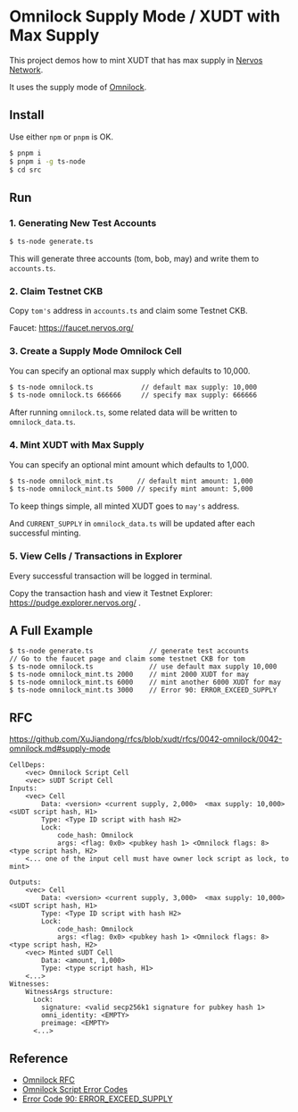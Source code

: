 # Omnilock Supply Mode / XUDT with Max Supply

This project demos how to mint XUDT that has max supply in [Nervos Network](https://www.nervos.org/).

It uses the supply mode of [Omnilock](https://github.com/nervosnetwork/rfcs/blob/master/rfcs/0042-omnilock/0042-omnilock.md). 

## Install
Use either `npm` or `pnpm` is OK.
```sh
$ pnpm i
$ pnpm i -g ts-node
$ cd src
```

## Run
### 1. Generating New Test Accounts
```sh
$ ts-node generate.ts
```
This will generate three accounts (tom, bob, may) and write them to `accounts.ts`.

### 2. Claim Testnet CKB
Copy `tom's` address in `accounts.ts` and claim some Testnet CKB.

Faucet: https://faucet.nervos.org/ 

### 3. Create a Supply Mode Omnilock Cell
You can specify an optional max supply which defaults to 10,000.
```sh
$ ts-node omnilock.ts            // default max supply: 10,000
$ ts-node omnilock.ts 666666     // specify max supply: 666666
```
After running `omnilock.ts`, some related data will be written to `omnilock_data.ts`.

### 4. Mint XUDT with Max Supply
You can specify an optional mint amount which defaults to 1,000.
```sh
$ ts-node omnilock_mint.ts      // default mint amount: 1,000
$ ts-node omnilock_mint.ts 5000 // specify mint amount: 5,000
```
To keep things simple, all minted XUDT goes to `may's` address.

And `CURRENT_SUPPLY` in `omnilock_data.ts` will be updated after each successful minting.

### 5. View Cells / Transactions in Explorer
Every successful transaction will be logged in terminal.

Copy the transaction hash and view it Testnet Explorer: https://pudge.explorer.nervos.org/ .

## A Full Example
```
$ ts-node generate.ts              // generate test accounts
// Go to the faucet page and claim some testnet CKB for tom
$ ts-node omnilock.ts              // use default max supply 10,000
$ ts-node omnilock_mint.ts 2000    // mint 2000 XUDT for may
$ ts-node omnilock_mint.ts 6000    // mint another 6000 XUDT for may
$ ts-node omnilock_mint.ts 3000    // Error 90: ERROR_EXCEED_SUPPLY
```

## RFC
https://github.com/XuJiandong/rfcs/blob/xudt/rfcs/0042-omnilock/0042-omnilock.md#supply-mode

```
CellDeps:
    <vec> Omnilock Script Cell
    <vec> sUDT Script Cell
Inputs:
    <vec> Cell
        Data: <version> <current supply, 2,000>  <max supply: 10,000> <sUDT script hash, H1>
        Type: <Type ID script with hash H2>
        Lock:
            code_hash: Omnilock
            args: <flag: 0x0> <pubkey hash 1> <Omnilock flags: 8> <type script hash, H2>
    <... one of the input cell must have owner lock script as lock, to mint>

Outputs:
    <vec> Cell
        Data: <version> <current supply, 3,000>  <max supply: 10,000> <sUDT script hash, H1>
        Type: <Type ID script with hash H2>
        Lock:
            code_hash: Omnilock
            args: <flag: 0x0> <pubkey hash 1> <Omnilock flags: 8> <type script hash, H2>
    <vec> Minted sUDT Cell
        Data: <amount, 1,000>
        Type: <type script hash, H1>
    <...>
Witnesses:
    WitnessArgs structure:
      Lock:
        signature: <valid secp256k1 signature for pubkey hash 1>
        omni_identity: <EMPTY>
        preimage: <EMPTY>
      <...>
```

## Reference 
* [Omnilock RFC](https://github.com/nervosnetwork/rfcs/blob/master/rfcs/0042-omnilock/0042-omnilock.md)
* [Omnilock Script Error Codes](https://github.com/nervosnetwork/ckb-script-error-codes/blob/main/by-type-hash/9b819793a64463aed77c615d6cb226eea5487ccfc0783043a587254cda2b6f26.md)
* [Error Code 90: ERROR_EXCEED_SUPPLY](https://github.com/nervosnetwork/ckb-script-error-codes/blob/main/by-type-hash/9b819793a64463aed77c615d6cb226eea5487ccfc0783043a587254cda2b6f26.md#90)